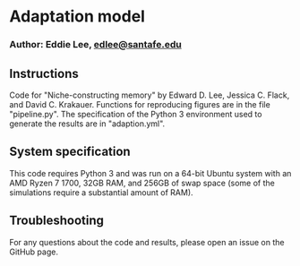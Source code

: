 # Adaptation model
### Author: Eddie Lee, edlee@santafe.edu

## Instructions
Code for "Niche-constructing memory" by Edward D. Lee, Jessica C. Flack, and David C.
Krakauer. Functions for reproducing figures are in the file "pipeline.py". The
specification of the Python 3 environment used to generate the results are in
"adaption.yml".

## System specification
This code requires Python 3 and was run on a 64-bit Ubuntu system with an AMD Ryzen 7
1700, 32GB RAM, and 256GB of swap space (some of the simulations require a substantial
amount of RAM).

## Troubleshooting
For any questions about the code and results, please open an issue on the GitHub page.
